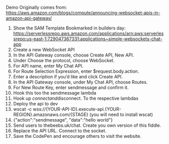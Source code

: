 
Demo Originally comes from: https://aws.amazon.com/blogs/compute/announcing-websocket-apis-in-amazon-api-gateway/

1. Show the SAM Template Bookmarked in builders day: https://serverlessrepo.aws.amazon.com/applications/arn:aws:serverlessrepo:us-east-1:729047367331:applications~simple-websockets-chat-app
2. Create a new WebSocket API
1. In the API Gateway console, choose Create API, New API.
2. Under Choose the protocol, choose WebSocket.
3. For API name, enter My Chat API.
4. For Route Selection Expression, enter $request.body.action.
5. Enter a description if you’d like and click Create API.
6. In the API Gateway console, under My Chat API, choose Routes.
7. For New Route Key, enter sendmessage and confirm it.
8. Hook this too the sendmessage lambda
9. Hook up $connect and $disconnect. To the respective lambdas
10. Deploy the api to dev
11. wscat -c wss://{YOUR-API-ID}.execute-api.{YOUR-REGION}.amazonaws.com/{STAGE} (you will need to install wscat)
12. {"action":"sendmessage", "data":"hello world"}
13. Send users to thebeebs.uk/chat. Create you own version of this fiddle. 
14. Replace the API URL. Connect to the socket.
15. Save the CodePen and encourage others to visit the website.




